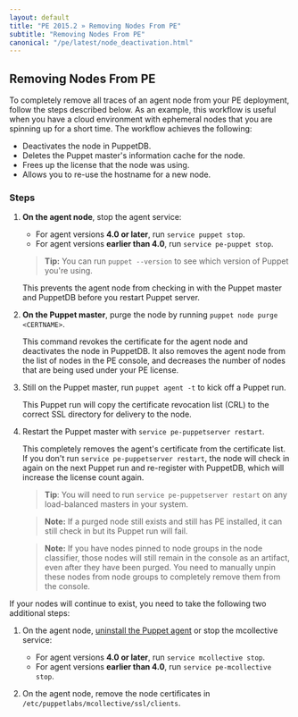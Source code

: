 ```yaml
---
layout: default
title: "PE 2015.2 » Removing Nodes From PE"
subtitle: "Removing Nodes From PE"
canonical: "/pe/latest/node_deactivation.html"
---
```



[environment_override]: ./console_classes_groups_environment_override.html

## Removing Nodes From PE

To completely remove all traces of an agent node from your PE deployment, follow the steps described below. As an example, this workflow is useful when you have a cloud environment with ephemeral nodes that you are spinning up for a short time. The workflow achieves the following:

* Deactivates the node in PuppetDB.
* Deletes the Puppet master's information cache for the node.
* Frees up the license that the node was using.
* Allows you to re-use the hostname for a new node.

### Steps

1. **On the agent node**, stop the agent service:

   * For agent versions **4.0 or later**, run `service puppet stop`.
   * For agent versions **earlier than 4.0**, run `service pe-puppet stop`.

   > **Tip:** You can run `puppet --version` to see which version of Puppet you're using.

   This prevents the agent node from checking in with the Puppet master and PuppetDB before you restart Puppet server.

2. **On the Puppet master**, purge the node by running `puppet node purge <CERTNAME>`.

   This command revokes the certificate for the agent node and deactivates the node in PuppetDB. It also removes the agent node from the list of nodes in the PE console, and decreases the number of nodes that are being used under your PE license.

3. Still on the Puppet master, run `puppet agent -t` to kick off a Puppet run.

   This Puppet run will copy the certificate revocation list (CRL) to the correct SSL directory for delivery to the node.

4. Restart the Puppet master with `service pe-puppetserver restart`.

   This completely removes the agent's certificate from the certificate list. If you don't run `service pe-puppetserver restart`, the node will check in again on the next Puppet run and re-register with PuppetDB, which will increase the license count again.

   > **Tip**: You will need to run `service pe-puppetserver restart` on any load-balanced masters in your system.

   > **Note:** If a purged node still exists and still has PE installed, it can still check in but its Puppet run will fail.

   > **Note:** If you have nodes pinned to node groups in the node classifier, those nodes will still remain in the console as an artifact, even after they have been purged. You need to manually unpin these nodes from node groups to completely remove them from the console.

If your nodes will continue to exist, you need to take the following two additional steps:

1. On the agent node, [uninstall the Puppet agent](./install_uninstalling.html#uninstalling-pe-from-agent-nodes) or stop the mcollective service:

   * For agent versions **4.0 or later**, run `service mcollective stop`.
   * For agent versions **earlier than 4.0**, run `service pe-mcollective stop`.

2. On the agent node, remove the node certificates in `/etc/puppetlabs/mcollective/ssl/clients`.


